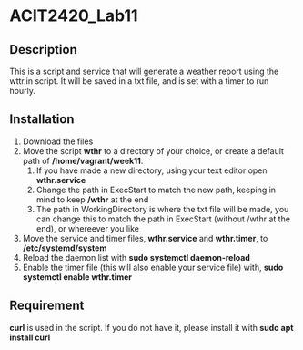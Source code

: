 # ACIT2420_Lab11
## Description
This is a script and service that will generate a weather report using the wttr.in script. It will be saved in a txt file, and is set with a timer to run hourly.

## Installation
1. Download the files
2. Move the script **wthr** to a directory of your choice, or create a default path of **/home/vagrant/week11**.
    1. If you have made a new directory, using your text editor open **wthr.service**
    2. Change the path in ExecStart to match the new path, keeping in mind to keep **/wthr** at the end
    3. The path in WorkingDirectory is where the txt file will be made, you can change this to match the path in ExecStart (without /wthr at the end), or whereever you like
3. Move the service and timer files, **wthr.service** and **wthr.timer**, to **/etc/systemd/system**
4. Reload the daemon list with **sudo systemctl daemon-reload**
5. Enable the timer file (this will also enable your service file) with, **sudo systemctl enable wthr.timer**

## Requirement
**curl** is used in the script. If you do not have it, please install it with **sudo apt install curl**
